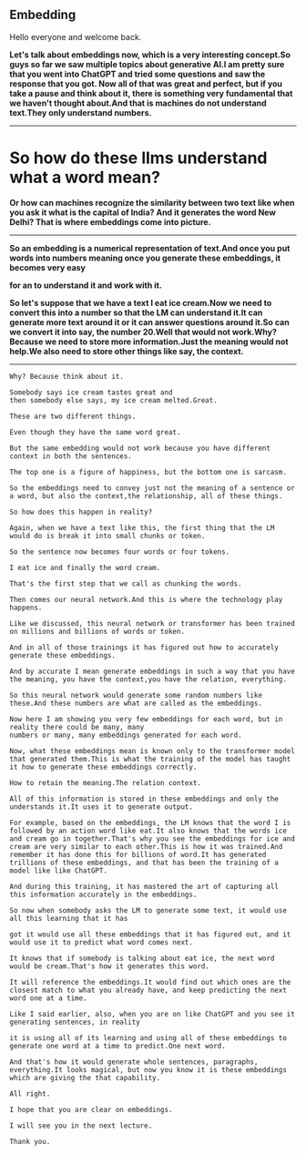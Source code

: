 ## Embedding

Hello everyone and welcome back.

**Let's talk about embeddings now, which is a very interesting concept.So guys so far we saw multiple topics about generative AI.I am pretty sure that you went into ChatGPT and tried some questions and saw the response that you got.
Now all of that was great and perfect, but if you take a pause and think about it, there is something very fundamental that we haven't thought about.And that is machines do not understand text.They only understand numbers.**

---
# **So how do these llms understand what a word mean?**

**Or how can machines recognize the similarity between two text like when you ask it what is the capital of India? And it generates the word New Delhi?
That is where embeddings come into picture.**

---

**So an embedding is a numerical representation of text.And once you put words into numbers meaning once you generate these embeddings, it becomes very easy**

**for an to understand it and work with it.**


**So let's suppose that we have a text I eat ice cream.Now we need to convert this into a number so that the LM can understand it.It can generate more text around it or it can answer questions around it.So can we convert it into say, the number 20.Well that would not work.Why?Because we need to store more information.Just the meaning would not help.We also need to store other things like say, the context.**

---
```
Why? Because think about it.

Somebody says ice cream tastes great and
then somebody else says, my ice cream melted.Great.

These are two different things.

Even though they have the same word great.

But the same embedding would not work because you have different context in both the sentences.

The top one is a figure of happiness, but the bottom one is sarcasm.

So the embeddings need to convey just not the meaning of a sentence or a word, but also the context,the relationship, all of these things.

So how does this happen in reality?

Again, when we have a text like this, the first thing that the LM would do is break it into small chunks or token.

So the sentence now becomes four words or four tokens.

I eat ice and finally the word cream.

That's the first step that we call as chunking the words.

Then comes our neural network.And this is where the technology play happens.

Like we discussed, this neural network or transformer has been trained on millions and billions of words or token.

And in all of those trainings it has figured out how to accurately generate these embeddings.

And by accurate I mean generate embeddings in such a way that you have the meaning, you have the context,you have the relation, everything.

So this neural network would generate some random numbers like these.And these numbers are what are called as the embeddings.

Now here I am showing you very few embeddings for each word, but in reality there could be many, many
numbers or many, many embeddings generated for each word.

Now, what these embeddings mean is known only to the transformer model that generated them.This is what the training of the model has taught it how to generate these embeddings correctly.

How to retain the meaning.The relation context.

All of this information is stored in these embeddings and only the understands it.It uses it to generate output.

For example, based on the embeddings, the LM knows that the word I is followed by an action word like eat.It also knows that the words ice and cream go in together.That's why you see the embeddings for ice and cream are very similar to each other.This is how it was trained.And remember it has done this for billions of word.It has generated trillions of these embeddings, and that has been the training of a model like like ChatGPT.

And during this training, it has mastered the art of capturing all this information accurately in the embeddings.

So now when somebody asks the LM to generate some text, it would use all this learning that it has

got it would use all these embeddings that it has figured out, and it would use it to predict what word comes next.

It knows that if somebody is talking about eat ice, the next word would be cream.That's how it generates this word.

It will reference the embeddings.It would find out which ones are the closest match to what you already have, and keep predicting the next word one at a time.

Like I said earlier, also, when you are on like ChatGPT and you see it generating sentences, in reality

it is using all of its learning and using all of these embeddings to generate one word at a time to predict.One next word.

And that's how it would generate whole sentences, paragraphs, everything.It looks magical, but now you know it is these embeddings which are giving the that capability.

All right.

I hope that you are clear on embeddings.

I will see you in the next lecture.

Thank you. 
```